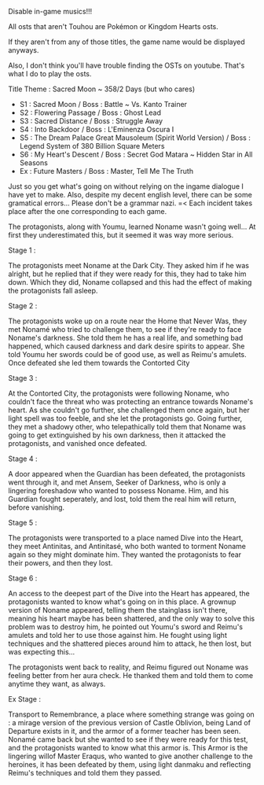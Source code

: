 Disable in-game musics!!!

All osts that aren't Touhou are Pokémon or Kingdom Hearts osts. 

If they aren't from any of those titles, the game name would be displayed anyways.

Also, I don't think you'll have trouble finding the OSTs on youtube. That's what I do to play the osts.

Title Theme : Sacred Moon ~ 358/2 Days
(but who cares)

- S1 : Sacred Moon / Boss : Battle ~ Vs. Kanto Trainer
- S2 : Flowering Passage / Boss : Ghost Lead
- S3 : Sacred Distance / Boss : Struggle Away
- S4 : Into Backdoor / Boss : L'Eminenza Oscura I
- S5 : The Dream Palace Great Mausoleum (Spirit World Version) / Boss : Legend System of 380 Billion Square Meters
- S6 : My Heart's Descent / Boss : Secret God Matara ~ Hidden Star in All Seasons
- Ex : Future Masters / Boss : Master, Tell Me The Truth

Just so you get what's going on without relying on the ingame dialogue I have yet to make. Also, despite my decent english level, there can be some gramatical errors... Please don't be a grammar nazi. =<
Each incident takes place after the one corresponding to each game.

The protagonists, along with Youmu, learned Noname wasn't going well... At first they underestimated this, but it seemed it was way more serious.

Stage 1 :

The protagonists meet Noname at the Dark City. They asked him if he was alright, but he replied that if they were ready for this, they had to take him down. Which they did, Noname collapsed and this had the effect of making the protagonists fall asleep.

Stage 2 :

The protagonists woke up on a route near the Home that Never Was, they met Nonamé who tried to challenge them, to see if they're ready to face Noname's darkness. She told them he has a real life, and something bad happened, which caused darkness
and dark desire spirits to appear. She told Youmu her swords could be of good use, as well as Reimu's amulets. Once defeated she led them towards the Contorted City

Stage 3 :

At the Contorted City, the protagonists were following Noname, who couldn't face the threat who was protecting an entrance towards Noname's heart. As she couldn't go further, she challenged them once again, but her light spell was too feeble, and she let the protagonists go.
Going further, they met a shadowy other, who telepathically told them that Noname was going to get extinguished by his own darkness, then it attacked the protagonists, and vanished once defeated.

Stage 4 :

A door appeared when the Guardian has been defeated, the protagonists went through it, and met Ansem, Seeker of Darkness, who is only a lingering foreshadow who wanted to possess Noname. Him, and his Guardian fought seperately, and lost, told
them the real him will return, before vanishing.

Stage 5 :

The protagonists were transported to a place named Dive into the Heart, they meet Antinitas, and Antinitasé, who both wanted to torment Noname again so they might dominate him. They wanted the protagonists to fear their powers, and then they lost.

Stage 6 :

An access to the deepest part of the Dive into the Heart has appeared, the protagonists wanted to know what's going on in this place. A grownup version of Noname appeared, telling them the stainglass isn't there, meaning his heart maybe has been shattered, and the only way
to solve this problem was to destroy him, he pointed out Youmu's sword and Reimu's amulets and told her to use those against him. He fought using light techniques and the shattered pieces around him to attack, he then lost, but was expecting this...

The protagonists went back to reality, and Reimu figured out Noname was feeling better from her aura check. He thanked them and told them to come anytime they want, as always.

Ex Stage :

Transport to Remembrance, a place where something strange was going on : a mirage version of the previous version of Castle Oblivion, being Land of Departure exists in it, and the armor of a former teacher has been seen. Nonamé came back but she wanted to see if they were ready for this test, and the protagonists wanted to know what this armor is. 
This Armor is the lingering willof Master Eraqus, who wanted to give another challenge to the heroines, it has been defeated by them, using light danmaku and reflecting Reimu's techniques and told them they passed.
